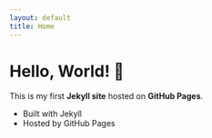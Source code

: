 ```yaml
---
layout: default
title: Home
---
```


# Hello, World! 👋

This is my first **Jekyll site** hosted on **GitHub Pages**.

- Built with Jekyll
- Hosted by GitHub Pages
